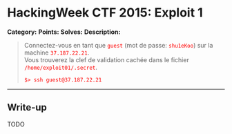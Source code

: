 # HackingWeek CTF 2015: Exploit 1

<style type="text/css">
    code {
        color: red;
    }
</style>

**Category:**
**Points:**
**Solves:**
**Description:**

> Connectez-vous en tant que <code>guest</code> (mot de passe: <code>shu1eKoo</code>) sur la machine <code>37.187.22.21</code>.<br>
> Vous trouverez la clef de validation cachée dans le fichier <code>/home/exploit01/.secret</code>.
>
> ```
> $> ssh guest@37.187.22.21
> ```

___

## Write-up

TODO
